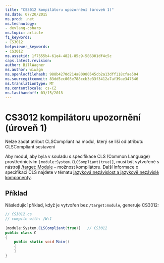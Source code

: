 ```yaml
---
title: "CS3012 kompilátoru upozornění (úroveň 1)"
ms.date: 07/20/2015
ms.prod: .net
ms.technology:
- devlang-csharp
ms.topic: article
f1_keywords:
- CS3012
helpviewer_keywords:
- CS3012
ms.assetid: 1f7555b4-61e4-4821-85c9-586301df4c5c
caps.latest.revision: 
author: BillWagner
ms.author: wiwagn
ms.openlocfilehash: 988b4270d214a80980545cb2a13dff118cfae504
ms.sourcegitcommit: 83dd5ec003e788ccb3e33f3412a7af39ae347646
ms.translationtype: MT
ms.contentlocale: cs-CZ
ms.lasthandoff: 03/15/2018
---
```

# <a name="compiler-warning-level-1-cs3012"></a>CS3012 kompilátoru upozornění (úroveň 1)
Nelze zadat atribut CLSCompliant na modul, který se liší od atributu CLSCompliant sestavení  
  
 Aby modul, aby byla v souladu s specifikace CLS (Common Language) prostřednictvím `[module:System.CLCSompliant(true)]`, musí být vytvořené s nástroji [/target: Module](../../csharp/language-reference/compiler-options/target-module-compiler-option.md) – možnost kompilátoru. Další informace o specifikaci CLS najdete v tématu [jazyková nezávislost a jazykově nezávislé komponenty](../../../docs/standard/language-independence-and-language-independent-components.md).  
  
## <a name="example"></a>Příklad  
 Následující příklad, když je vytvořen bez `/target:module`, generuje CS3012:  
  
```csharp  
// CS3012.cs  
// compile with: /W:1  
  
[module:System.CLSCompliant(true)]   // CS3012  
public class C  
{  
    public static void Main()  
    {  
    }  
}  
```
